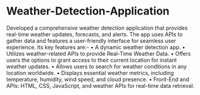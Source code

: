 # Weather-Detection-Application
Developed a comprehensive weather detection application that provides real-time weather updates, forecasts, and alerts. The app uses APIs to gather data and features a user-friendly interface for seamless user experience. Its key features are:-
•	A dynamic weather detection app.
•	Utilizes weather-related APIs to provide  Real-Time Weather Data.
•	Offers users the options to grant access to their current location for instant weather updates.
•	Allows users to search for weather conditions in any location worldwide.
•	Displays essential weather metrics, including temperature, humidity, wind speed, and cloud presence.
•	Front-End and APIs: HTML, CSS, JavaScript, and weather APIs for real-time data retrieval.
